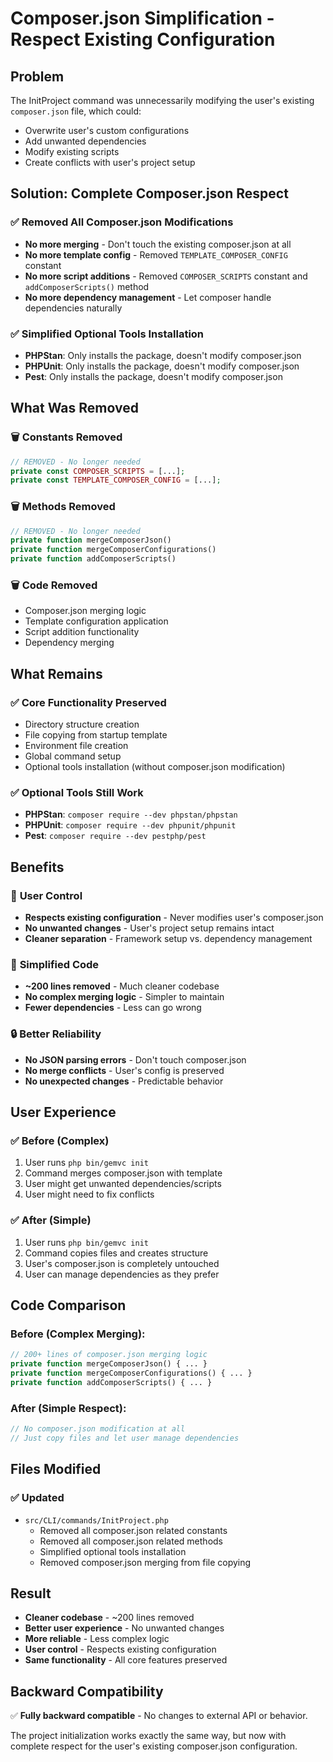 # Composer.json Simplification - Respect Existing Configuration

## Problem
The InitProject command was unnecessarily modifying the user's existing `composer.json` file, which could:
- Overwrite user's custom configurations
- Add unwanted dependencies
- Modify existing scripts
- Create conflicts with user's project setup

## Solution: Complete Composer.json Respect

### ✅ **Removed All Composer.json Modifications**
- **No more merging** - Don't touch the existing composer.json at all
- **No more template config** - Removed `TEMPLATE_COMPOSER_CONFIG` constant
- **No more script additions** - Removed `COMPOSER_SCRIPTS` constant and `addComposerScripts()` method
- **No more dependency management** - Let composer handle dependencies naturally

### ✅ **Simplified Optional Tools Installation**
- **PHPStan**: Only installs the package, doesn't modify composer.json
- **PHPUnit**: Only installs the package, doesn't modify composer.json  
- **Pest**: Only installs the package, doesn't modify composer.json

## What Was Removed

### 🗑️ **Constants Removed**
```php
// REMOVED - No longer needed
private const COMPOSER_SCRIPTS = [...];
private const TEMPLATE_COMPOSER_CONFIG = [...];
```

### 🗑️ **Methods Removed**
```php
// REMOVED - No longer needed
private function mergeComposerJson()
private function mergeComposerConfigurations()
private function addComposerScripts()
```

### 🗑️ **Code Removed**
- Composer.json merging logic
- Template configuration application
- Script addition functionality
- Dependency merging

## What Remains

### ✅ **Core Functionality Preserved**
- Directory structure creation
- File copying from startup template
- Environment file creation
- Global command setup
- Optional tools installation (without composer.json modification)

### ✅ **Optional Tools Still Work**
- **PHPStan**: `composer require --dev phpstan/phpstan`
- **PHPUnit**: `composer require --dev phpunit/phpunit`
- **Pest**: `composer require --dev pestphp/pest`

## Benefits

### 🎯 **User Control**
- **Respects existing configuration** - Never modifies user's composer.json
- **No unwanted changes** - User's project setup remains intact
- **Cleaner separation** - Framework setup vs. dependency management

### 🚀 **Simplified Code**
- **~200 lines removed** - Much cleaner codebase
- **No complex merging logic** - Simpler to maintain
- **Fewer dependencies** - Less can go wrong

### 🔒 **Better Reliability**
- **No JSON parsing errors** - Don't touch composer.json
- **No merge conflicts** - User's config is preserved
- **No unexpected changes** - Predictable behavior

## User Experience

### ✅ **Before (Complex)**
1. User runs `php bin/gemvc init`
2. Command merges composer.json with template
3. User might get unwanted dependencies/scripts
4. User might need to fix conflicts

### ✅ **After (Simple)**
1. User runs `php bin/gemvc init`
2. Command copies files and creates structure
3. User's composer.json is completely untouched
4. User can manage dependencies as they prefer

## Code Comparison

### Before (Complex Merging):
```php
// 200+ lines of composer.json merging logic
private function mergeComposerJson() { ... }
private function mergeComposerConfigurations() { ... }
private function addComposerScripts() { ... }
```

### After (Simple Respect):
```php
// No composer.json modification at all
// Just copy files and let user manage dependencies
```

## Files Modified

### ✅ **Updated**
- `src/CLI/commands/InitProject.php`
  - Removed all composer.json related constants
  - Removed all composer.json related methods
  - Simplified optional tools installation
  - Removed composer.json merging from file copying

## Result

- **Cleaner codebase** - ~200 lines removed
- **Better user experience** - No unwanted changes
- **More reliable** - Less complex logic
- **User control** - Respects existing configuration
- **Same functionality** - All core features preserved

## Backward Compatibility

✅ **Fully backward compatible** - No changes to external API or behavior.

The project initialization works exactly the same way, but now with complete respect for the user's existing composer.json configuration.
